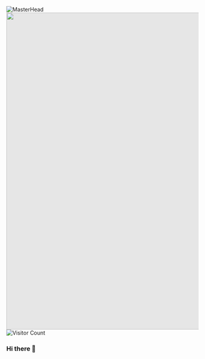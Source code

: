 ![MasterHead](https://cutewallpaper.org/21/matrix-background-gif/Free-Binary-Code-4K-Long-Loop-Screensaver-GIF.gif)
<img style="display: block;-webkit-user-select: none;margin: auto;cursor: zoom-in;background-color: hsl(0, 0%, 90%);" src="https://cutewallpaper.org/21/matrix-background-gif/Free-Binary-Code-4K-Long-Loop-Screensaver-GIF.gif" width="1475" height="829">
![Visitor Count](https://profile-counter.glitch.me/{jimjabid}/count.svg)
### Hi there 👋

<!--
**jimjabid/jimjabid** is a ✨ _special_ ✨ repository because its `README.md` (this file) appears on your GitHub profile.

Here are some ideas to get you started:

- 🔭 I’m currently working on ...
- 🌱 I’m currently learning ...
- 👯 I’m looking to collaborate on ...
- 🤔 I’m looking for help with ...
- 💬 Ask me about ...
- 📫 How to reach me: ...
- 😄 Pronouns: ...
- ⚡ Fun fact: ...
-->
